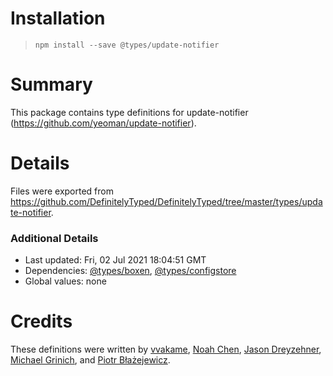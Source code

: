 # Installation
> `npm install --save @types/update-notifier`

# Summary
This package contains type definitions for update-notifier (https://github.com/yeoman/update-notifier).

# Details
Files were exported from https://github.com/DefinitelyTyped/DefinitelyTyped/tree/master/types/update-notifier.

### Additional Details
 * Last updated: Fri, 02 Jul 2021 18:04:51 GMT
 * Dependencies: [@types/boxen](https://npmjs.com/package/@types/boxen), [@types/configstore](https://npmjs.com/package/@types/configstore)
 * Global values: none

# Credits
These definitions were written by [vvakame](https://github.com/vvakame), [Noah Chen](https://github.com/nchen63), [Jason Dreyzehner](https://github.com/bitjson), [Michael Grinich](https://github.com/grinich), and [Piotr Błażejewicz](https://github.com/peterblazejewicz).
